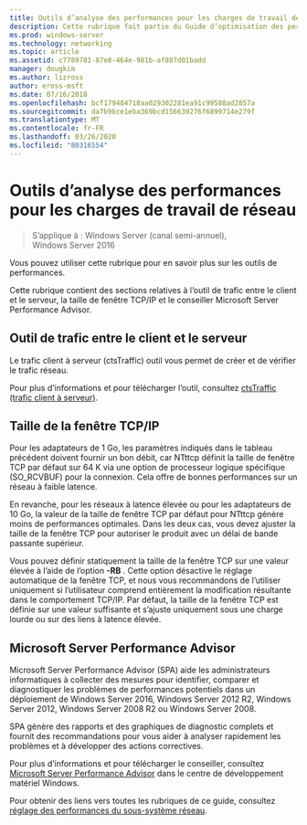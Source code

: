 ```yaml
---
title: Outils d’analyse des performances pour les charges de travail de réseau
description: Cette rubrique fait partie du Guide d’optimisation des performances du sous-système réseau pour Windows Server 2016.
ms.prod: windows-server
ms.technology: networking
ms.topic: article
ms.assetid: c7789781-87e8-464e-981b-af887d01badd
manager: dougkim
ms.author: lizross
author: eross-msft
ms.date: 07/16/2018
ms.openlocfilehash: bcf179484718aa029302281ea91c99588ad2857a
ms.sourcegitcommit: da7b9bce1eba369bcd156639276f6899714e279f
ms.translationtype: MT
ms.contentlocale: fr-FR
ms.lasthandoff: 03/26/2020
ms.locfileid: "80316554"
---
```

# <a name="performance-tools-for-network-workloads"></a>Outils d’analyse des performances pour les charges de travail de réseau

>S’applique à : Windows Server (canal semi-annuel), Windows Server 2016

Vous pouvez utiliser cette rubrique pour en savoir plus sur les outils de performances.

Cette rubrique contient des sections relatives à l’outil de trafic entre le client et le serveur, la taille de fenêtre TCP/IP et le conseiller Microsoft Server Performance Advisor.

##  <a name="client-to-server-traffic-tool"></a><a name="bkmk_tuning"></a>Outil de trafic entre le client et le serveur

Le trafic client à serveur \(ctsTraffic\) outil vous permet de créer et de vérifier le trafic réseau.

Pour plus d’informations et pour télécharger l’outil, consultez [ctsTraffic (trafic client à serveur)](https://github.com/Microsoft/ctsTraffic).
  
##  <a name="tcpip-window-size"></a><a name="bkmk_size"></a>Taille de la fenêtre TCP/IP

Pour les adaptateurs de 1 Go, les paramètres indiqués dans le tableau précédent doivent fournir un bon débit, car NTttcp définit la taille de fenêtre TCP par défaut sur 64 K via une option de processeur logique spécifique \(SO_RCVBUF\) pour la connexion. Cela offre de bonnes performances sur un réseau à faible latence.  

En revanche, pour les réseaux à latence élevée ou pour les adaptateurs de 10 Go, la valeur de la taille de fenêtre TCP par défaut pour NTttcp génère moins de performances optimales. Dans les deux cas, vous devez ajuster la taille de la fenêtre TCP pour autoriser le produit avec un délai de bande passante supérieur.  

Vous pouvez définir statiquement la taille de la fenêtre TCP sur une valeur élevée à l’aide de l’option **-RB** . Cette option désactive le réglage automatique de la fenêtre TCP, et nous vous recommandons de l’utiliser uniquement si l’utilisateur comprend entièrement la modification résultante dans le comportement TCP/IP. Par défaut, la taille de la fenêtre TCP est définie sur une valeur suffisante et s’ajuste uniquement sous une charge lourde ou sur des liens à latence élevée.  

##  <a name="microsoft-server-performance-advisor"></a><a name="bkmk_advisor"></a>Microsoft Server Performance Advisor

Microsoft Server Performance Advisor \(SPA\) aide les administrateurs informatiques à collecter des mesures pour identifier, comparer et diagnostiquer les problèmes de performances potentiels dans un déploiement de Windows Server 2016, Windows Server 2012 R2, Windows Server 2012, Windows Server 2008 R2 ou Windows Server 2008. 

SPA génère des rapports et des graphiques de diagnostic complets et fournit des recommandations pour vous aider à analyser rapidement les problèmes et à développer des actions correctives.  
  
 Pour plus d’informations et pour télécharger le conseiller, consultez [Microsoft Server Performance Advisor](https://msdn.microsoft.com/library/windows/hardware/dn481522.aspx) dans le centre de développement matériel Windows.

Pour obtenir des liens vers toutes les rubriques de ce guide, consultez [réglage des performances du sous-système réseau](net-sub-performance-top.md).
